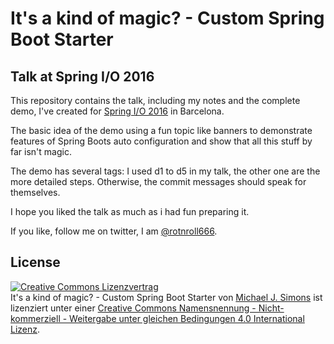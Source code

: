 # It's a kind of magic? - Custom Spring Boot Starter
## Talk at Spring I/O 2016

This repository contains the talk, including my notes and the complete demo, I've created for [Spring I/O 2016](http://www.springio.net) in Barcelona.

The basic idea of the demo using a fun topic like banners to demonstrate features of Spring Boots auto configuration and show that all this stuff by far isn't magic.

The demo has several tags: I used d1 to d5 in my talk, the other one are the more detailed steps. Otherwise, the commit messages should speak for themselves. 

I hope you liked the talk as much as i had fun preparing it. 

If you like, follow me on twitter, I am [@rotnroll666](https://twitter.com/@rotnroll666).

## License

<a rel="license" href="http://creativecommons.org/licenses/by-nc-sa/4.0/"><img alt="Creative Commons Lizenzvertrag" style="border-width:0" src="https://i.creativecommons.org/l/by-nc-sa/4.0/88x31.png" /></a><br /><span xmlns:dct="http://purl.org/dc/terms/" property="dct:title">It's a kind of magic? - Custom Spring Boot Starter</span> von <a xmlns:cc="http://creativecommons.org/ns#" href="https://github.com/michael-simons/springio2016" property="cc:attributionName" rel="cc:attributionURL">Michael J. Simons</a> ist lizenziert unter einer <a rel="license" href="http://creativecommons.org/licenses/by-nc-sa/4.0/">Creative Commons Namensnennung - Nicht-kommerziell - Weitergabe unter gleichen Bedingungen 4.0 International Lizenz</a>.